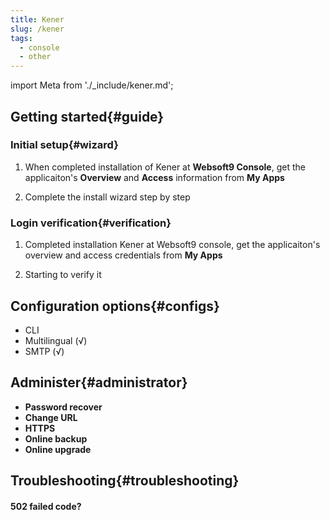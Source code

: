 ```yaml
---
title: Kener
slug: /kener
tags:
  - console
  - other
---
```


import Meta from './_include/kener.md';

<Meta name="meta" />

## Getting started{#guide}

### Initial setup{#wizard}

1. When completed installation of Kener at **Websoft9 Console**, get the applicaiton's **Overview** and **Access** information from **My Apps**  

2. Complete the install wizard step by step

### Login verification{#verification}

1. Completed installation Kener at Websoft9 console, get the applicaiton's overview and access credentials from **My Apps**  

2. Starting to verify it

## Configuration options{#configs}

- CLI
- Multilingual (√)
- SMTP (√)

## Administer{#administrator}

- **Password recover**
- **Change URL**
- **HTTPS**
- **Online backup**
- **Online upgrade**

## Troubleshooting{#troubleshooting}

#### 502 failed code?